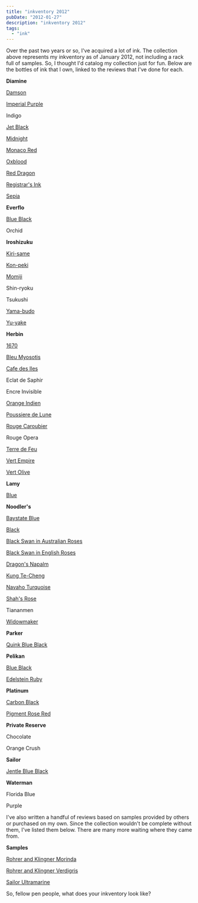 ```yaml
---
title: "inkventory 2012"
pubDate: "2012-01-27"
description: "inkventory 2012"
tags:
  - "ink"
---
```


Over the past two years or so, I've acquired a lot of ink. The collection above represents my inkventory as of January 2012, not including a rack full of samples. So, I thought I'd catalog my collection just for fun. Below are the bottles of ink that I own, linked to the reviews that I've done for each.

**Diamine**

[Damson](/blog/2012/1/15/ink-review-diamine-damson)

[Imperial Purple](/blog/2010/10/18/ink-review-diamine-imperial-purple)

Indigo

[Jet Black](/blog/2010/11/2/ink-review-diamine-jet-black)

[Midnight](/blog/2011/2/1/ink-review-diamine-midnight)

[Monaco Red](/blog/2010/12/24/ink-review-diamine-monaco-red)

[Oxblood](/blog/2010/9/14/ink-review-diamine-oxblood)

[Red Dragon](/blog/2010/9/7/ink-review-diamine-red-dragon)

[Registrar's Ink](/blog/2010/9/3/ink-review-diamine-registrars-ink)

[Sepia](/blog/2010/12/7/ink-review-diamine-sepia)

**Everflo**

[Blue Black](/blog/2011/1/11/ink-review-everflo-blue-black)

Orchid

**Iroshizuku**

[Kiri-same](/blog/2010/3/1/ink-review-iroshizuku-kiri-same)

[Kon-peki](/blog/2010/3/18/ink-review-iroshizuku-kon-peki)

[Momiji](/blog/2010/4/28/ink-review-iroshizuku-momiji)

Shin-ryoku

Tsukushi

[Yama-budo](/blog/2010/4/10/ink-review-iroshizuku-yama-budo)

[Yu-yake](/blog/2010/2/28/ink-review-iroshizuku-yu-yake)

**Herbin**

[1670](/blog/2010/5/16/ink-review-j-herbin-1670)

[Bleu Myosotis](/blog/2010/11/15/ink-review-j-herbin-bleu-myosotis)

[Cafe des Iles](/blog/2010/3/22/ink-review-j-herbin-cafe-des-isles)

Eclat de Saphir

Encre Invisible

[Orange Indien](/blog/2010/5/29/ink-review-j-herbin-orange-indien)

[Poussiere de Lune](/blog/2010/3/3/ink-review-j-herbin-poussiere-de-lune)

[Rouge Caroubier](/blog/2010/8/18/ink-review-j-herbin-rouge-caroubier)

Rouge Opera

[Terre de Feu](/blog/2011/1/3/ink-review-j-herbin-terre-de-feu)

[Vert Empire](/blog/2010/3/13/ink-review-j-herbin-vert-empire)

[Vert Olive](/blog/2010/6/8/ink-review-j-herbin-vert-olive)

**Lamy**

[Blue](/blog/2010/3/6/ink-review-lamy-blue)

**Noodler's**

[Baystate Blue](/blog/2011/2/22/ink-review-noodlers-baystate-blue)

[Black](/blog/2012/3/24/ink-review-noodlers-black-revisited)

[Black Swan in Australian Roses](/blog/2010/11/30/ink-review-noodlers-black-swan-in-australian-roses)

[Black Swan in English Roses](/blog/2011/3/29/ink-review-noodlers-black-swan-in-english-roses)

[Dragon's Napalm](/blog/2011/4/5/ink-review-noodlers-dragons-napalm)

[Kung Te-Cheng](/blog/2010/7/25/ink-review-noodlers-kung-te-cheng)

[Navaho Turquoise](/blog/2010/3/28/ink-review-noodlers-navaho-turquoise)

[Shah's Rose](/blog/2010/5/10/ink-review-noodlers-shahs-rose)

Tiananmen

[Widowmaker](/blog/2010/8/3/ink-review-noodlers-widowmaker)

**Parker**

[Quink Blue Black](/blog/2011/3/22/ink-review-parker-quink-blue-black)

**Pelikan**

[Blue Black](/blog/2010/9/21/ink-review-pelikan-blue-black)

[Edelstein Ruby](/blog/2010/10/9/ink-review-pelikan-edelstein-ruby)

**Platinum**

[Carbon Black](/blog/2011/3/8/ink-review-platinum-carbon-black)

[Pigment Rose Red](/blog/2011/2/8/ink-review-platinum-pigment-rose-red)

**Private Reserve**

Chocolate

Orange Crush

**Sailor**

[Jentle Blue Black](/blog/2011/5/3/ink-review-sailor-jentle-blue-black)

**Waterman**

Florida Blue

Purple

I've also written a handful of reviews based on samples provided by others or purchased on my own. Since the collection wouldn't be complete without them, I've listed them below. There are many more waiting where they came from.

**Samples**

[Rohrer and Klingner Morinda](/blog/2011/5/17/ink-review-rohrer-and-klingner-morinda)

[Rohrer and Klingner Verdigris](/blog/2012/1/22/ink-review-rohrer-and-klingner-verdigris)

[Sailor Ultramarine](/blog/2011/5/31/ink-review-sailor-jentle-ultramarine)

So, fellow pen people, what does your inkventory look like?
